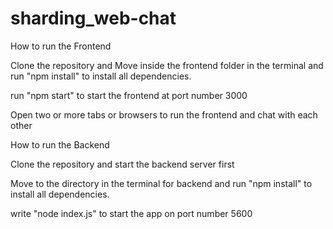# sharding_web-chat


How to run the Frontend

Clone the repository  and Move inside the frontend folder in the terminal and run "npm install" to install all dependencies.

run "npm start" to start the frontend at port number 3000

Open two or more tabs or browsers to run the frontend and chat with each other






How to run the Backend

Clone the repository and start the backend server first

Move to the directory in the terminal for backend and run "npm install" to install all dependencies.

write "node index.js" to start the app on port number 5600
